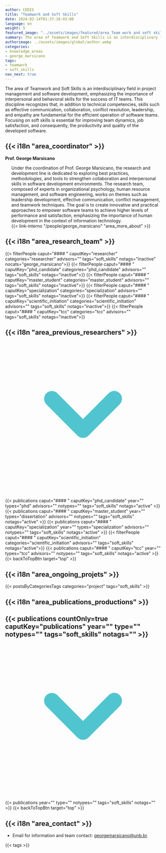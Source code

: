 ```yaml
---
author: CEDIS
title: "Teamwork and Soft Skills"
date: 2024-02-14T01:37:18-03:00
language: en
weight: 5
featured_image: "../assets/images/featured/area_Team work and soft skills.png"
summary: The area of Teamwork and Soft Skills is an interdisciplinary field in project management and software development, emphasizing the importance of interpersonal and behavioral skills for the success of IT teams.
authorimage: ../assets/images/global/author.webp
categories:
- knowledge_areas
- george_marsicano
tags: 
- teamwork
- soft_skills
nav_next: true
---
```

<div id="top"></div>

The area of Teamwork and Soft Skills is an interdisciplinary field in project management and software development, emphasizing the importance of interpersonal and behavioral skills for the success of IT teams. This discipline recognizes that, in addition to technical competencies, skills such as effective communication, collaboration, conflict resolution, leadership, and empathy are fundamental for the efficient operation of software teams. Focusing on soft skills is essential for improving team dynamics, job satisfaction, and consequently, the productivity and quality of the developed software.


## {{< i18n "area_coordinator" >}}
**Prof. George Marsicano**
<div style="margin-left: 20px;">
Under the coordination of Prof. George Marsicano, the research and development line is dedicated to exploring best practices, methodologies, and tools to strengthen collaboration and interpersonal skills in software development environments. The research team, composed of experts in organizational psychology, human resource management, and software engineering, works on themes such as leadership development, effective communication, conflict management, and teamwork techniques. The goal is to create innovative and practical approaches to empower software teams to achieve higher levels of performance and satisfaction, emphasizing the importance of human development in the context of information technology.
<br>
{{< link-interno "/people/george_marsicano" "area_more_about" >}}
</div>

## {{< i18n "area_research_team" >}}

{{< filterPeople caput="#### " caputKey="researcher" categories="researcher" advisors="" tags="soft_skills" notags="inactive" nocats="george_marsicano">}}
{{< filterPeople caput="#### " caputKey="phd_candidate" categories="phd_candidate" advisors="" tags="soft_skills" notags="inactive">}}
{{< filterPeople caput="#### " caputKey="master_student" categories="master_student" advisors="" tags="soft_skills" notags="inactive">}}
{{< filterPeople caput="#### " caputKey="specialization" categories="specialization" advisors="" tags="soft_skills" notags="inactive">}}
{{< filterPeople caput="#### " caputKey="scientific_initiation" categories="scientific_initiation" advisors="" tags="soft_skills" notags="inactive">}}
{{< filterPeople caput="#### " caputKey="tcc" categories="tcc" advisors="" tags="soft_skills" notags="inactive">}}

<div id="previous-collaborators" x-data="{ showPrevious: false }">
    <h2 id="former-collaborators-title" @click="showPrevious = !showPrevious" class="text-xl font-bold mb-2 cursor-pointer flex items-center text-primary-900">
      {{< i18n "area_previous_researchers" >}}
      <svg :class="{'rotate-0': !showPrevious, 'rotate-180': showPrevious}" class="ml-2 h-5 w-5 transform transition-transform duration-200" xmlns="http://www.w3.org/2000/svg" viewBox="0 0 20 20" fill="#51C5CF"><path fill-rule="evenodd" d="M5.293 7.293a1 1 0 011.414 0L10 10.586l3.293-3.293a1 1 0 111.414 1.414l-4 4a1 1 0 01-1.414 0l-4-4a1 1 0 010-1.414z" clip-rule="evenodd" /></svg>
    </h2>
    <div x-show="showPrevious" x-cloak>
    {{< publications caput="#### " caputKey="phd_candidate"  year="" types="phd" advisors="" notypes="" tags="soft_skills" notags="active" >}}
    {{< publications caput="#### " caputKey="master_student" year="" types="dissertation" advisors="" notypes="" tags="soft_skills" notags="active" >}}
    {{< publications caput="#### " caputKey="specialization" year="" types="specialization" advisors="" notypes="" tags="soft_skills" notags="active" >}}
    {{< filterPeople caput="#### " caputKey="scientific_initiation" categories="scientific_initiation" advisors="" tags="soft_skills" notags="active">}}
    {{< publications caput="#### " caputKey="tcc" year="" types="tcc" advisors="" notypes="" tags="soft_skills" notags="active" >}}
    {{< backToTopBtn target="top" >}}
    </div>
  </div>

## {{< i18n "area_ongoing_projets" >}}

{{< postsByCategoriesTags categories="project" tags="soft_skills" >}}


## {{< i18n "area_publications_productions" >}}

<div id="npublications-section" x-data="{ showPublications: false }">
    <h2 id="npublications-title" @click="showPublications = !showPublications" class="text-xl font-bold mb-2 cursor-pointer flex items-center text-primary-900">
      {{< publications countOnly=true caputKey="publications" year="" type="" notypes="" tags="soft_skills" notags="" >}}
      <svg :class="{'rotate-0': !showPublications, 'rotate-180': showPublications}" class="ml-2 h-5 w-5 transform transition-transform duration-200" xmlns="http://www.w3.org/2000/svg" viewBox="0 0 20 20" fill="#51C5CF"><path fill-rule="evenodd" d="M5.293 7.293a1 1 0 011.414 0L10 10.586l3.293-3.293a1 1 0 111.414 1.414l-4 4a1 1 0 01-1.414 0l-4-4a1 1 0 010-1.414z" clip-rule="evenodd" /></svg>
    </h2>
    <div x-show="showPublications" x-cloak>
      {{< publications year="" type="" notypes="" tags="soft_skills" notags="" >}} 
      {{< backToTopBtn target="top" >}}
    </div>
</div>

## {{< i18n "area_contact" >}}
- Email for information and team contact: [georgemarsicano@unb.br](georgemarsicano@unb.br).

{{< tags >}}